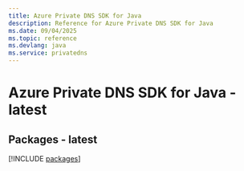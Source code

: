 ```yaml
---
title: Azure Private DNS SDK for Java
description: Reference for Azure Private DNS SDK for Java
ms.date: 09/04/2025
ms.topic: reference
ms.devlang: java
ms.service: privatedns
---
```

# Azure Private DNS SDK for Java - latest
## Packages - latest
[!INCLUDE [packages](private-dns-index.md)]
